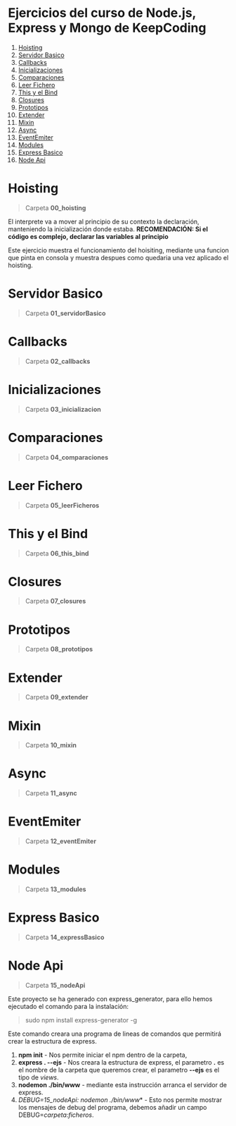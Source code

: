 # Ejercicios del curso de Node.js, Express y Mongo de KeepCoding

1. [Hoisting](#hoisting)
2. [Servidor Basico](#servidor-basico)
3. [Callbacks](#callbacks)
4. [Inicializaciones](#inicializaciones)
5. [Comparaciones](#comparaciones)
6. [Leer Fichero](#leer-fichero)
7. [This y el Bind](#this-y-el-bind)
8. [Closures](#closures)
9. [Prototipos](#prototipos)
10. [Extender](#extender)
11. [Mixin](#mixin)
12. [Async](#async)
13. [EventEmiter](#eventEmiter)
14. [Modules](#modules)
15. [Express Basico](#express-Basico)
16. [Node Api](#node-api)

Hoisting
========
> Carpeta **00_hoisting**

El interprete va a mover al principio de su contexto la declaración, manteniendo la inicialización donde estaba. **RECOMENDACIÓN: Si el código es complejo, declarar las variables al principio**

Este ejercicio muestra el funcionamiento del hoisiting, mediante una funcion que pinta en consola y muestra despues como quedaria una vez aplicado el hoisting. 



Servidor Basico
===============
> Carpeta **01_servidorBasico**

Callbacks
=========
> Carpeta **02_callbacks**

Inicializaciones
================
> Carpeta **03_inicializacion**

Comparaciones
=============
> Carpeta **04_comparaciones**

Leer Fichero
============
> Carpeta **05_leerFicheros**

This y el Bind
==============
> Carpeta **06_this_bind**

Closures
=======
> Carpeta **07_closures**

Prototipos
==========
> Carpeta **08_prototipos**

Extender
========
> Carpeta **09_extender**

Mixin
=====
> Carpeta **10_mixin**

Async
=====
> Carpeta **11_async**

EventEmiter
===========
> Carpeta **12_eventEmiter**

Modules
=======
> Carpeta **13_modules**

Express Basico
=============
> Carpeta **14_expressBasico**

Node Api
========

> Carpeta **15_nodeApi**

Este proyecto se ha generado con express_generator, para ello hemos ejecutado el comando para la instalación:

> sudo npm install express-generator -g

Este comando creara una programa de lineas de comandos que permitirá crear la estructura de express.  

1. **npm init** - Nos permite iniciar el npm dentro de la carpeta, 
2. **express . --ejs** - Nos creara la estructura de express, el parametro **.** es el nombre de la carpeta que queremos crear, el parametro **--ejs** es el tipo de *views*.
3. **nodemon ./bin/www** - mediante esta instrucción arranca el servidor de express.
4. **DEBUG=15_nodeApi:* nodemon ./bin/www** - Esto nos permite mostrar los mensajes de debug del programa, debemos añadir un campo DEBUG=*carpeta:ficheros*.